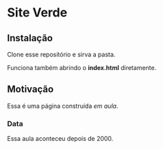 # Site Verde

## Instalação

Clone esse repositório e sirva a pasta.

Funciona também abrindo o **index.html** diretamente.

## Motivação

Essa é uma página construída _em aula_.

### Data

Essa aula aconteceu depois de 2000.
